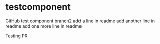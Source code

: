 # testcomponent
GitHub test component
branch2
add a line in readme
add another line in readme
add one more line in readme

Testing PR
